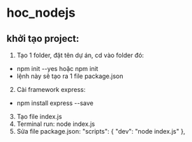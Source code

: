 # hoc_nodejs

## khởi tạo project:
1. Tạo 1 folder, đặt tên dự án, cd vào folder đó:
- npm init --yes hoặc npm init
- lệnh này sẽ tạo ra 1 file package.json
2. Cài framework express:
- npm install express --save
3. Tạo file index.js
4. Terminal run: node index.js
5. Sửa file package.json:
    "scripts": {
        "dev": "node index.js"
    },